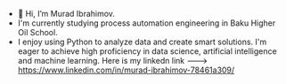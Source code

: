 - 👋 Hi, I’m Murad Ibrahimov.
- I'm currently studying process automation engineering in Baku Higher Oil School.
- I enjoy using Python to analyze data and create smart solutions. I'm eager to achieve high proficiency in data science, artificial intelligence and machine learning.
Here is my linkedn link ---> https://www.linkedin.com/in/murad-ibrahimov-78461a309/





